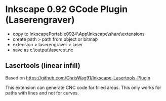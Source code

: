 # Inkscape 0.92 GCode Plugin (Laserengraver)

* copy to InkscapePortable0924\App\Inkscape\share\extensions
* create path > path from object or bitmap
* extension > laserengraver > laser
* save as c:\output\lasercut.nc

## Lasertools (linear infill)

Based on https://github.com/ChrisWag91/Inkscape-Lasertools-Plugin

This extension can generate CNC code for filled areas. This only works for paths with lines and not for curves. 

